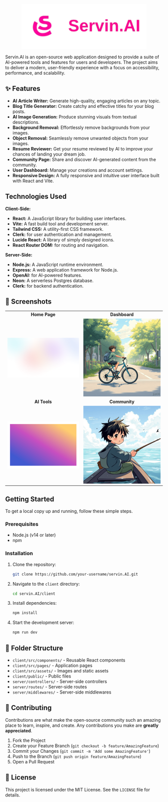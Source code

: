 

<p align="center">
<img src="client/src/assets/servinai_logo.png" alt="Servin.AI Logo" width="400" />
</p>

Servin.AI is an open-source web application designed to provide a suite of AI-powered tools and features for users and developers. The project aims to deliver a modern, user-friendly experience with a focus on accessibility, performance, and scalability.

## ✨ Features

  - **AI Article Writer:** Generate high-quality, engaging articles on any topic.
  - **Blog Title Generator:** Create catchy and effective titles for your blog posts.
  - **AI Image Generation:** Produce stunning visuals from textual descriptions.
  - **Background Removal:** Effortlessly remove backgrounds from your images.
  - **Object Removal:** Seamlessly remove unwanted objects from your images.
  - **Resume Reviewer:** Get your resume reviewed by AI to improve your chances of landing your dream job.
  - **Community Page:** Share and discover AI-generated content from the community.
  - **User Dashboard:** Manage your creations and account settings.
  - **Responsive Design:** A fully responsive and intuitive user interface built with React and Vite.

##  Technologies Used

**Client-Side:**

  - **React:** A JavaScript library for building user interfaces.
  - **Vite:** A fast build tool and development server.
  - **Tailwind CSS:** A utility-first CSS framework.
  - **Clerk:** for user authentication and management.
  - **Lucide React:** A library of simply designed icons.
  - **React Router DOM:** for routing and navigation.

**Server-Side:**

  - **Node.js:** A JavaScript runtime environment.
  - **Express:** A web application framework for Node.js.
  - **OpenAI:** for AI-powered features.
  - **Neon:** A serverless Postgres database.
  - **Clerk:** for backend authentication.

## 📸 Screenshots

<table>
<tr>
<td align="center"><strong>Home Page</strong></td>
<td align="center"><strong>Dashboard</strong></td>
</tr>
<tr>
<td><img src="client/src/assets/gradientBackground.png" alt="Home Page Screenshot" width="400"/></td>
<td><img src="client/src/assets/ai_gen_img_2.png" alt="Dashboard Screenshot" width="400"/></td>
</tr>
<tr>
<td align="center"><strong>AI Tools</strong></td>
<td align="center"><strong>Community</strong></td>
</tr>
<tr>
<td><img src="client/src/assets/grabient-grid.png" alt="AI Tools Screenshot" width="400"/></td>
<td><img src="client/src/assets/ai_gen_img_1.png" alt="Community Screenshot" width="400"/></td>
</tr>
</table>

##  Getting Started

To get a local copy up and running, follow these simple steps.

### Prerequisites

  - Node.js (v14 or later)
  - npm

### Installation

1.  Clone the repository:
    ```sh
    git clone https://github.com/your-username/servin.AI.git
    ```
2.  Navigate to the `client` directory:
    ```sh
    cd servin.AI/client
    ```
3.  Install dependencies:
    ```sh
    npm install
    ```
4.  Start the development server:
    ```sh
    npm run dev
    ```

## 📂 Folder Structure

  - `client/src/components/` - Reusable React components
  - `client/src/pages/` - Application pages
  - `client/src/assets/` - Images and static assets
  - `client/public/` - Public files
  - `server/controllers/` - Server-side controllers
  - `server/routes/` - Server-side routes
  - `server/middlewares/` - Server-side middlewares

## 🤝 Contributing

Contributions are what make the open-source community such an amazing place to learn, inspire, and create. Any contributions you make are **greatly appreciated**.

1.  Fork the Project
2.  Create your Feature Branch (`git checkout -b feature/AmazingFeature`)
3.  Commit your Changes (`git commit -m 'Add some AmazingFeature'`)
4.  Push to the Branch (`git push origin feature/AmazingFeature`)
5.  Open a Pull Request

## 📄 License

This project is licensed under the MIT License. See the `LICENSE` file for details.